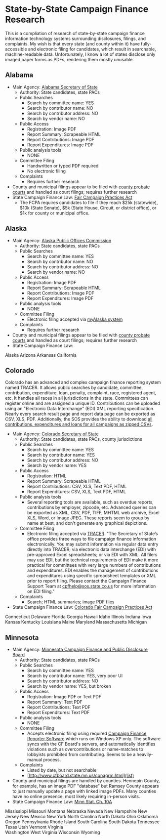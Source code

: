 # State-by-State Campaign Finance Research

This is a compliation of research of state-by-state campaign finance information technology systems surrounding disclosures, filings, and complaints.  My wish is that every state (and county within it) have fully-accessible and electronic filing for candidates, which result in searchable, machine-readable data.  Unfortunately, I know a lot of states disclose only imaged paper forms as PDFs, rendering them mostly unusable.

## Alabama
* Main Agency: [Alabama Secretary of State](http://www.sos.alabama.gov/vb/inquiry/inquiry.aspx?area=Campaign%20Finance)
    * Authority: State candidates, state PACs
    * Public Searches
        * Search by committee name: YES
        * Search by contributor name: NO
        * Search by contributor address: NO
        * Search by vendor name: NO
    * Public Access
        * Registration: Image PDF
        * Report Summary: Scrapeable HTML
        * Report Contributions: Image PDF
        * Report Expenditures: Image PDF
    * Public analysis tools
        * NONE
    * Committee Filing
        * Handwritten or typed PDF required
        * No electronic filing
    * Complaints
        * Requires further research
* County and municipal filings appear to be filed with [county probate courts](http://blog.al.com/spotnews/2011/08/birmingham_mayor_william_bell_26.html) and handled as court filings; requires further research
* State Campaign Finance Law: [Fair Campaign Practices Act](http://www.sos.state.al.us/elections/FCPAInformation.aspx)
    * The FCPA requires candidates to file if they reach $25k (statewide), $10k (State Senate), $5k (State House, Circuit, or district office), or $1k for county or municipal office.

## Alaska
* Main Agency: [Alaska Public Offices Commission](http://doa.alaska.gov/apoc/home.html)
    * Authority: State candidates, state PACs
    * Public Searches
        * Search by committee name: YES
        * Search by contributor name: NO
        * Search by contributor address: NO
        * Search by vendor name: NO
    * Public Access
        * Registration: Image PDF
        * Report Summary: Scrapeable HTML
        * Report Contributions: Image PDF
        * Report Expenditures: Image PDF
    * Public analysis tools
        * NONE
    * Committee Filing
        * Electronic filing accepted via [myAlaska system](http://doa.alaska.gov/apoc/FilingFDonline.html)
    * Complaints
        * Requires further research
* County and municipal filings appear to be filed with [county probate courts](http://blog.al.com/spotnews/2011/08/birmingham_mayor_william_bell_26.html) and handled as court filings; requires further research
* State Campaign Finance Law: 







Alaska
Arizona
Arkansas
California
## Colorado
Colorado has an advanced and complex campaign finance reporting system named TRACER. It allows public searches by candidate, committee, contribution, expenditure, loan, penalty, complaint, race, registered agent, etc. It handles all races in all jurisdictions in the state. Committees can register online and are assigned a unique ID. Contributions can be uploaded using an "Electronic Data Interchange" (EDI) XML reporting specification. Nearly every search result page and report data page can be exported as CSV, XLS, PDF. Additionally, the SOS provides the ability to download [all contributions, expenditures and loans for all campaigns as zipped CSVs](http://tracer.sos.colorado.gov/PublicSite/DataDownload.aspx?CSRT=5610696337510576946).

* Main Agency: [Colorado Secretary of State](http://tracer.sos.colorado.gov/PublicSite/homepage.aspx)
    * Authority: State candidates, state PACs, county jurisdictions
    * Public Searches
        * Search by committee name: YES
        * Search by contributor name: YES
        * Search by contributor address: NO
        * Search by vendor name: YES
    * Public Access
        * Registration: HTML
        * Report Summary: Scrapeable HTML
        * Report Contributions: CSV, XLS, Text PDF, HTML
        * Report Expenditures: CSV, XLS, Text PDF, HTML
    * Public analysis tools
        * Several reporting tools are available, such as overdue reports, contributions by employer, zipcode, etc. Advanced queries can be exported as XML, CSV, PDF, TIFF, MHTML web archive, Excel XLS, Word, or Image JPEG. These reports seem to group by name at best, and don't generate any graphical depictions.
    * Committee Filing
        * Electronic filing accepted via [TRACER](http://tracer.sos.colorado.gov/). "The Secretary of State’s office provides three ways to file campaign finance information electronically. You may submit information via regular data entry directly into TRACER; via electronic data interchange (EDI) with pre-approved Excel spreadsheets; or via EDI with XML. All filers may use EDI, but the technical requirements of EDI make it more practical for committees with very large numbers of contributions and expenditures. EDI enables the management of contributions and expenditures using specific spreadsheet templates or XML prior to report filing. Please contact the Campaign Finance Support Team at cpfhelp@sos.state.co.us for more information on EDI filing."
    * Complaints
        * Search; HTML summaries; image PDF files
* State Campaign Finance Law: [Colorado Fair Campaign Practices Act](http://www.sos.state.co.us/pubs/elections/CampaignFinance/files/2008Title1Article45.pdf)


Connecticut
Delaware
Florida
Georgia
Hawaii
Idaho
Illinois
Indiana
Iowa
Kansas
Kentucky
Louisiana
Maine
Maryland
Massachusetts
Michigan


## Minnesota
* Main Agency: [Minnesota Campaign Finance and Public Disclosure Board](http://www.cfboard.state.mn.us/)
    * Authority: State candidates, state PACs
    * Public Searches
        * Search by committee name: YES
        * Search by contributor name: YES, very poor UI
        * Search by contributor address: NO
        * Search by vendor name: YES, but broken
    * Public Access
        * Registration: Image PDF or Text PDF
        * Report Summary: Text PDF
        * Report Contributions: Text PDF
        * Report Expenditures: Text PDF
    * Public analysis tools
        * NONE
    * Committee Filing
        * Accepts electronic filing using required [Campaign Finance Reporter Software](http://www.cfboard.state.mn.us/software/index.html) which runs on Windows XP only. The software syncs with the CF Board's servers, and automatically identifies violations such as overcontributions or name-matches to lobbyists prohibited from contributing. Seems to be a heavily-manual process.
    * Complaints
        * Listed by date, but not searchable
        * [http://www.cfboard.state.mn.us/conagrm.html](list)
* County and municipal filings are handled by counties. Hennepin County, for example, has an image PDF "database" but Ramsey County appears to just manually update a page with linked image PDFs. Many counties have no online presence, most likely requiring in-person visits.
* State Campaign Finance Law: [Minn Stat. Ch. 10A](https://www.revisor.mn.gov/statutes/?id=10A)

Mississippi
Missouri
Montana
Nebraska
Nevada
New Hampshire
New Jersey
New Mexico
New York
North Carolina
North Dakota
Ohio
Oklahoma
Oregon
Pennsylvania
Rhode Island
South Carolina
South Dakota
Tennessee
Texas
Utah
Vermont
Virginia  
Washington
West Virginia
Wisconsin
Wyoming
